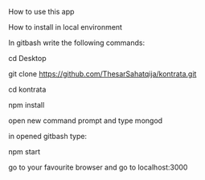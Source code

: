 How to use this app

How to install in local environment

In gitbash write the following commands:

cd Desktop

git clone https://github.com/ThesarSahatqija/kontrata.git

cd kontrata

npm install

open new command prompt and type mongod

in opened gitbash type:

npm start

go to your favourite browser and go to localhost:3000
